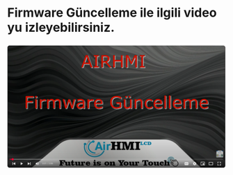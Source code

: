 # Firmware Güncelleme ile ilgili video yu izleyebilirsiniz. 

[![GitHub Logo](1.png)](https://www.youtube.com/watch?v=AdLBvUygTS8&list=PLqsqEssl7EhbjKFyPNGmU47TgzvwhXj3w&index=12)

